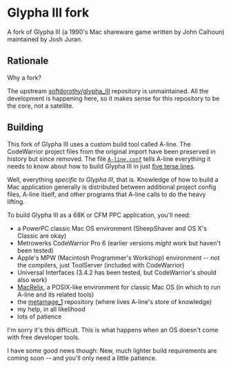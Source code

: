 Glypha III fork
===============

A fork of Glypha III (a 1990's Mac shareware game written by John Calhoun) maintained by Josh Juran.

Rationale
---------

Why a fork?

The upstream [softdorothy/glypha_III][glypha_III] repository is unmaintained.  All the development is happening here, so it makes sense for this repository to be the core, not a satellite.

[glypha_III]:  <https://github.com/softdorothy/glypha_III>

Building
--------

This fork of Glypha III uses a custom build tool called A-line.  The CodeWarrior project files from the original import have been preserved in history but since removed.  The file [`A-line.conf`][A-line.conf] tells A-line everything it needs to know about how to build Glypha III in just [five terse lines][A-line.conf].

[A-line.conf]:  <https://github.com/jjuran/glypha3-fork/blob/public/A-line.conf>

Well, everything *specific to Glypha III*, that is.  Knowledge of how to build a Mac application generally is distributed between additional project config files, A-line itself, and other programs that A-line calls to do the heavy lifting.

To build Glypha III as a 68K or CFM PPC application, you'll need:

  * a PowerPC classic Mac OS environment (SheepShaver and OS X's Classic are okay)
  * Metrowerks CodeWarrior Pro 6 (earlier versions *might* work but haven't been tested)
  * Apple's MPW (Macintosh Programmer's Workshop) environment -- not the compilers, just ToolServer (included with CodeWarrior)
  * Universal Interfaces (3.4.2 has been tested, but CodeWarrior's should also work)
  * [MacRelix][], a POSIX-like environment for classic Mac OS (in which to run A-line and its related tools)
  * the [metamage_1][] repository (where lives A-line's store of knowledge)
  * my help, in all likelihood
  * lots of patience

I'm sorry it's this difficult.  This is what happens when an OS doesn't come with free developer tools.

I have some good news though:  New, much lighter build requirements are coming soon -- and you'll only need a little patience.

[MacRelix]:    <https://www.macrelix.org/>
[metamage_1]:  <https://github.com/jjuran/metamage_1>
